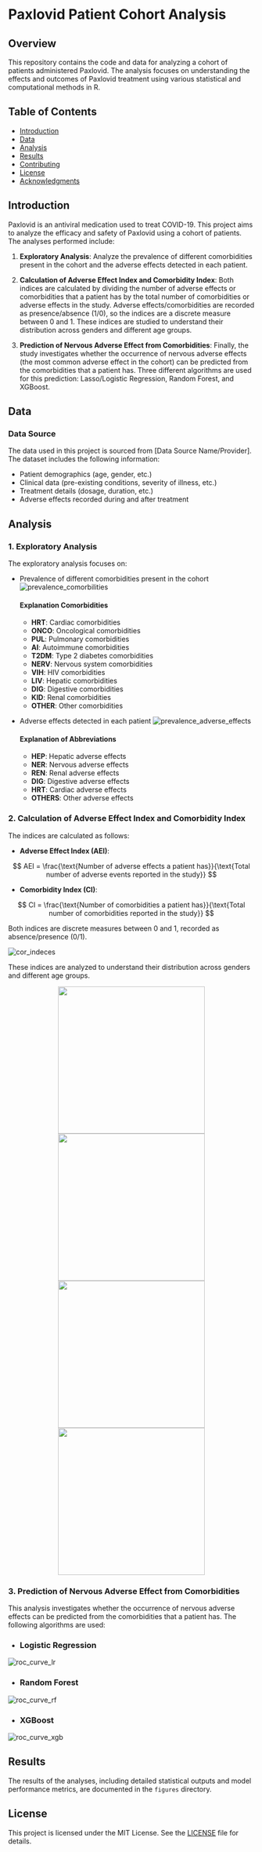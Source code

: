 # Paxlovid Patient Cohort Analysis

## Overview

This repository contains the code and data for analyzing a cohort of patients administered Paxlovid. The analysis focuses on understanding the effects and outcomes of Paxlovid treatment using various statistical and computational methods in R.

## Table of Contents

- [Introduction](#introduction)
- [Data](#data)
- [Analysis](#analysis)
- [Results](#results)
- [Contributing](#contributing)
- [License](#license)
- [Acknowledgments](#acknowledgments)

## Introduction

Paxlovid is an antiviral medication used to treat COVID-19. This project aims to analyze the efficacy and safety of Paxlovid using a cohort of patients. The analyses performed include:

1. **Exploratory Analysis**: Analyze the prevalence of different comorbidities present in the cohort and the adverse effects detected in each patient.

2. **Calculation of Adverse Effect Index and Comorbidity Index**: Both indices are calculated by dividing the number of adverse effects or comorbidities that a patient has by the total number of comorbidities or adverse effects in the study. Adverse effects/comorbidities are recorded as presence/absence (1/0), so the indices are a discrete measure between 0 and 1. These indices are studied to understand their distribution across genders and different age groups.

3. **Prediction of Nervous Adverse Effect from Comorbidities**: Finally, the study investigates whether the occurrence of nervous adverse effects (the most common adverse effect in the cohort) can be predicted from the comorbidities that a patient has. Three different algorithms are used for this prediction: Lasso/Logistic Regression, Random Forest, and XGBoost.

## Data

### Data Source

The data used in this project is sourced from [Data Source Name/Provider]. The dataset includes the following information:

- Patient demographics (age, gender, etc.)
- Clinical data (pre-existing conditions, severity of illness, etc.)
- Treatment details (dosage, duration, etc.)
- Adverse effects recorded during and after treatment

## Analysis

### 1. Exploratory Analysis

The exploratory analysis focuses on:

- Prevalence of different comorbidities present in the cohort
![prevalence_comorbilities](./figures/prevalence_symptons_COM.png)

    #### Explanation Comorbidities
    - **HRT**: Cardiac comorbidities
    - **ONCO**: Oncological comorbidities
    - **PUL**: Pulmonary comorbidities
    - **AI**: Autoimmune comorbidities
    - **T2DM**: Type 2 diabetes comorbidities
    - **NERV**: Nervous system comorbidities
    - **VIH**: HIV comorbidities
    - **LIV**: Hepatic comorbidities
    - **DIG**: Digestive comorbidities
    - **KID**: Renal comorbidities
    - **OTHER**: Other comorbidities

- Adverse effects detected in each patient
![prevalence_adverse_effects](./figures/prevalence_symptons_EA.png)

    #### Explanation of Abbreviations
    - **HEP**: Hepatic adverse effects
    - **NER**: Nervous adverse effects
    - **REN**: Renal adverse effects
    - **DIG**: Digestive adverse effects
    - **HRT**: Cardiac adverse effects
    - **OTHERS**: Other adverse effects

### 2. Calculation of Adverse Effect Index and Comorbidity Index

The indices are calculated as follows:

- **Adverse Effect Index (AEI)**: 

$$
AEI = \frac{\text{Number of adverse effects a patient has}}{\text{Total number of adverse events reported in the study}}
$$

- **Comorbidity Index (CI)**: 

$$
CI = \frac{\text{Number of comorbidities a patient has}}{\text{Total number of comorbidities reported in the study}}
$$

Both indices are discrete measures between 0 and 1, recorded as absence/presence (0/1).

![cor_indeces](./figures/COM_EA_COR_plot.png)

These indices are analyzed to understand their distribution across genders and different age groups.

<div align="center">
    <img src="./figures/EA_SEX_plot.png" width="300px"/> 
    <img src="./figures/COM_SEX_plot.png" width="300px"/>
</div>
<div align="center">
    <img src="./figures/EA_AGE_plot.png" width="300px"/> 
    <img src="./figures/COM_AGE_plot.png" width="300px"/>
</div>

### 3. Prediction of Nervous Adverse Effect from Comorbidities

This analysis investigates whether the occurrence of nervous adverse effects can be predicted from the comorbidities that a patient has. The following algorithms are used:

- ### Logistic Regression
![roc_curve_lr](./figures/roc_curve_lr_plot.png)
- ### Random Forest
![roc_curve_rf](./figures/roc_curve_rf_plot.png)
- ### XGBoost
![roc_curve_xgb](./figures/roc_curve_xgb_plot.png)

## Results
The results of the analyses, including detailed statistical outputs and model performance metrics, are documented in the `figures` directory.

## License

This project is licensed under the MIT License. See the [LICENSE](LICENSE.GPL) file for details.